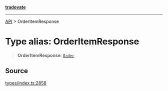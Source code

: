 [**tradovate**](../README.md)

***

[API](../API.md) > OrderItemResponse

# Type alias: OrderItemResponse

> **OrderItemResponse**: [`Order`](type-alias.Order.md)

## Source

[types/index.ts:2858](https://github.com/cgilly2fast/tradovate-typescript/blob/b1caea5/src/types/index.ts#L2858)
